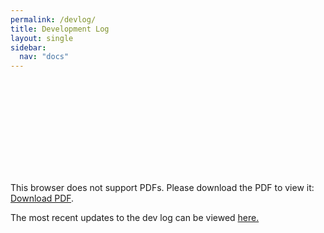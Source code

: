 ```yaml
---
permalink: /devlog/
title: Development Log
layout: single
sidebar: 
  nav: "docs"
---
```


<object data="https://wolflegend523.github.io/CSS385_GameDocuments/assets/pdf/CSS385_DevelopmentLog.pdf" type="application/pdf" width="700px" height="700px">
    <embed src="https://wolflegend523.github.io/CSS385_GameDocuments/assets/pdf/CSS385_DevelopmentLog.pdf">
        <p>This browser does not support PDFs. Please download the PDF to view it: <a href="https://wolflegend523.github.io/CSS385_GameDocuments/assets/pdf/CSS385_DevelopmentLog.pdf](https://wolflegend523.github.io/CSS385_GameDocuments/assets/pdf/CSS385_DevelopmentLog.pdf">Download PDF</a>.</p>
    </embed>
</object>


The most recent updates to the dev log can be viewed [here.](https://docs.google.com/document/d/1tqlCvjn4cMqSJtZB8Uq6p8Wg30MWcqBuBBNSkL1oBf8/edit?usp=sharing)

